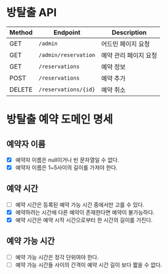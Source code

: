 # 방탈출 API

| Method | Endpoint             | Description  |
|--------|----------------------|--------------|
| GET    | `/admin`             | 어드민 페이지 요청   |
| GET    | `/admin/reservation` | 예약 관리 페이지 요청 |
| GET    | `/reservations`      | 예약 정보        |
| POST   | `/reservations`      | 예약 추가        |
| DELETE | `/reservations/{id}` | 예약 취소        |

# 방탈출 예약 도메인 명세

## 예약자 이름

- [x] 예약자 이름은 null이거나 빈 문자열일 수 없다.
- [x] 예약자 이름은 1~5사이의 길이를 가져야 한다.

## 예약 시간

- [ ] 예약 시간은 등록된 예약 가능 시간 중에서만 고를 수 있다.
- [x] 예약하려는 시간에 다른 예약이 존재한다면 예약이 불가능하다.
- [x] 예약 시간은 예약 시작 시간으로부터 한 시간의 길이를 가진다.

## 예약 가능 시간

- [ ] 예약 가능 시간은 정각 단위여야 한다.
- [ ] 예약 가능 시간들 사이의 간격이 예약 시간 길이 보다 짧을 수 없다.
